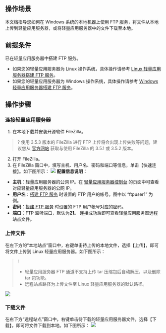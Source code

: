 ## 操作场景
本文档指导您如何在 Windows 系统的本地机器上使用 FTP 服务，将文件从本地上传到轻量应用服务器，或将轻量应用服务器中的文件下载至本地。

## 前提条件
已在轻量应用服务器中搭建 FTP 服务。
- 如果您的轻量应用服务器为 Linux 操作系统，具体操作请参考 [Linux 轻量应用服务器搭建 FTP 服务](https://cloud.tencent.com/document/product/1207/47638)。
- 如果您的轻量应用服务器为 Windows 操作系统，具体操作请参考 [Windows 轻量应用服务器搭建 FTP 服务](https://cloud.tencent.com/document/product/1207/47639)。


## 操作步骤

### 连接轻量应用服务器
1. 在本地下载并安装开源软件 FileZilla。
>? 使用 3.5.3 版本的 FileZilla 进行 FTP 上传将会出现上传失败等问题，建议您从 [官方网站](https://filezilla-project.org/) 获取与使用 FileZilla 的 3.5.1 或 3.5.2 版本。
>
2. 打开 FileZilla。
3. 在 FileZilla 窗口中，填写主机、用户名、密码和端口等信息，单击【快速连接】。如下图所示：
![](https://mc.qcloudimg.com/static/img/dc603f912adf94a33749155c69ddddd2/24.png)
**配置信息说明：**
 - **主机**：轻量应用服务器的公网 IP。在 [轻量应用服务器控制台](https://console.cloud.tencent.com/lighthouse/instance/index) 的页面中可查看对应轻量应用服务器的公网 IP。
 - **用户名**：[搭建 FTP 服务](https://cloud.tencent.com/document/product/1207/47638) 时设置的 FTP 用户的帐号。图中以 “ftpuser1” 为例。
 - **密码**：[搭建 FTP 服务](https://cloud.tencent.com/document/product/1207/47638) 时设置的 FTP 用户帐号对应的密码。
 - **端口**：FTP 监听端口，默认为**21**。
连接成功后即可查看轻量应用服务器远程站点文件。

### 上传文件
在左下方的“本地站点”窗口中，右键单击待上传的本地文件，选择【上传】，即可将文件上传到 Linux 轻量应用服务器。如下图所示：
>! 
>- 轻量应用服务器 FTP 通道不支持上传 tar 压缩包后自动解压，以及删除 tar 包功能。
>- 远程站点路径为上传文件至 Linux 轻量应用服务器的默认路径。
>
![](https://main.qcloudimg.com/raw/45cd8f030ca74145b11e6c64203cedf2.png)

### 下载文件
在右下方“远程站点”窗口中，右键单击待下载的轻量应用服务器文件，选择【下载】，即可将文件下载到本地。如下图所示：
![](https://main.qcloudimg.com/raw/17fb8472353c4bea5e3c44a3a5b95220.png)


